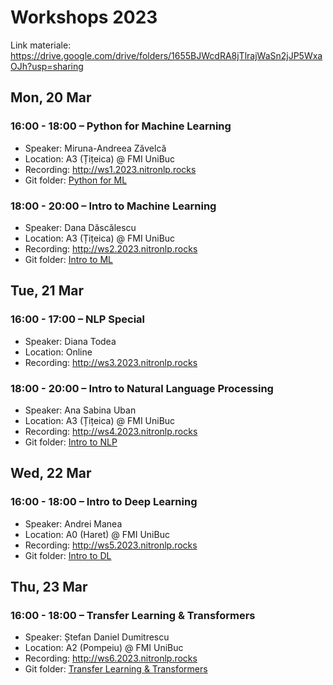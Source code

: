 # Workshops 2023
Link materiale: https://drive.google.com/drive/folders/1655BJWcdRA8jTlrajWaSn2jJP5WxaOJh?usp=sharing

## Mon, 20 Mar

### 16:00 - 18:00 – Python for Machine Learning

* Speaker: Miruna-Andreea Zăvelcă
* Location: A3 (Țițeica) @ FMI UniBuc
* Recording: http://ws1.2023.nitronlp.rocks
* Git folder: [Python for ML](Python%20for%20ML/)

### 18:00 - 20:00 – Intro to Machine Learning

* Speaker: Dana Dăscălescu
* Location: A3 (Țițeica) @ FMI UniBuc
* Recording: http://ws2.2023.nitronlp.rocks
* Git folder: [Intro to ML](Intro%20to%20ML/)

## Tue, 21 Mar

### 16:00 - 17:00 – NLP Special

* Speaker: Diana Todea
* Location: Online
* Recording: http://ws3.2023.nitronlp.rocks

### 18:00 - 20:00 – Intro to Natural Language Processing

* Speaker: Ana Sabina Uban
* Location: A3 (Țițeica) @ FMI UniBuc
* Recording: http://ws4.2023.nitronlp.rocks
* Git folder: [Intro to NLP](Intro%20to%20NLP/)

## Wed, 22 Mar

### 16:00 - 18:00 – Intro to Deep Learning

* Speaker: Andrei Manea
* Location: A0 (Haret) @ FMI UniBuc
* Recording: http://ws5.2023.nitronlp.rocks
* Git folder: [Intro to DL](Intro%20to%20DL/)

## Thu, 23 Mar

### 16:00 - 18:00 – Transfer Learning & Transformers

* Speaker: Ștefan Daniel Dumitrescu
* Location: A2 (Pompeiu) @ FMI UniBuc
* Recording: http://ws6.2023.nitronlp.rocks
* Git folder: [Transfer Learning & Transformers](Transfer%20Learning%20&%20Transformers/)
